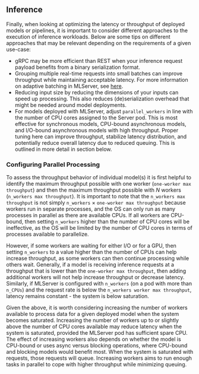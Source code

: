 ## Inference

Finally, when looking at optimizing the latency or throughput of deployed models or pipelines, it is important to consider different approaches to the execution of inference workloads. Below are some tips on different approaches that may be relevant depending on the requirements of a given use-case:

- gRPC may be more efficient than REST when your inference request payload benefits from a binary serialization format.
- Grouping multiple real-time requests into small batches can improve throughput while maintaining acceptable latency. For more information on adaptive batching in MLServer, see [here](https://mlserver.readthedocs.io/en/latest/user-guide/adaptive-batching.html).
- Reducing input size by reducing the dimensions of your inputs can speed up processing. This also reduces (de)serialization overhead that might be needed around model deployments.
- For models deployed with MLServer, adjust `parallel_workers` in line with the number of CPU cores assigned to the Server pod. This is most effective for synchronous models, CPU-bound asynchronous models, and I/O-bound asynchronous models with high throughput. Proper tuning here can improve throughput, stabilize latency distribution, and potentially reduce overall latency due to reduced queuing. This is outlined in more detail in section below.

### Configuring Parallel Processing

To assess the throughput behavior of individual model(s) it is first helpful to identify the maximum throughput possible with one worker (`one-worker max throughput`) and then the maximum throughput possible with *N* workers (`n_workers max throughput`). It is important to note that the `n_workers max throughput` is not simply `n_workers` × `one-worker max throughput` because workers run in separate processes, and the OS can only run as many processes in parallel as there are available CPUs. If all workers are CPU-bound, then setting `n_workers` higher than the number of CPU cores will be ineffective, as the OS will be limited by the number of CPU cores in terms of processes available to parallelize. 

However, if some workers are waiting for either I/O or for a GPU, then setting `n_workers` to a value higher than the number of CPUs can help increase throughput, as some workers can then continue processing while others wait. Generally, if a model is receiving inference requests at a throughput that is lower than the `one-worker max throughput`, then adding additional workers will not help increase throughput or decrease latency. Similarly, if MLServer is configured with `n_workers` (on a pod with more than `n_CPUs`) and the request rate is below the `n_workers worker max throughput`, latency remains constant - the system is below saturation. 

Given the above, it is worth considering increasing the number of workers available to process data for a given deployed model when the system becomes saturated. Increasing the number of workers up to or slightly above the number of CPU cores available may reduce latency when the system is saturated, provided the MLServer pod has sufficient spare CPU. The effect of increasing workers also depends on whether the model is CPU-bound or uses async versus blocking operations, where CPU-bound and blocking models would benefit most. When the system is saturated with requests, those requests will queue. Increasing workers aims to run enough tasks in parallel to cope with higher throughput while minimizing queuing.    

